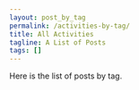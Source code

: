 ```yaml
---
layout: post_by_tag
permalink: /activities-by-tag/
title: All Activities
tagline: A List of Posts
tags: []
---
```


Here is the list of posts by tag.